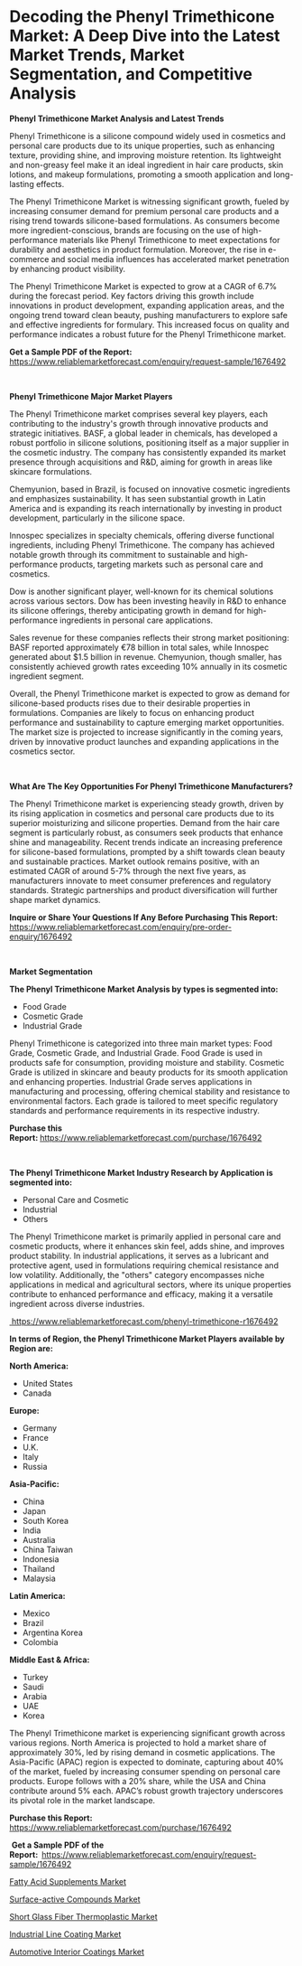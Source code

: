 <p><h1>Decoding the Phenyl Trimethicone Market: A Deep Dive into the Latest Market Trends, Market Segmentation, and Competitive Analysis</h1></p><p><strong>Phenyl Trimethicone Market Analysis and Latest Trends</strong></p>
<p><p>Phenyl Trimethicone is a silicone compound widely used in cosmetics and personal care products due to its unique properties, such as enhancing texture, providing shine, and improving moisture retention. Its lightweight and non-greasy feel make it an ideal ingredient in hair care products, skin lotions, and makeup formulations, promoting a smooth application and long-lasting effects.</p><p>The Phenyl Trimethicone Market is witnessing significant growth, fueled by increasing consumer demand for premium personal care products and a rising trend towards silicone-based formulations. As consumers become more ingredient-conscious, brands are focusing on the use of high-performance materials like Phenyl Trimethicone to meet expectations for durability and aesthetics in product formulation. Moreover, the rise in e-commerce and social media influences has accelerated market penetration by enhancing product visibility.</p><p>The Phenyl Trimethicone Market is expected to grow at a CAGR of 6.7% during the forecast period. Key factors driving this growth include innovations in product development, expanding application areas, and the ongoing trend toward clean beauty, pushing manufacturers to explore safe and effective ingredients for formulary. This increased focus on quality and performance indicates a robust future for the Phenyl Trimethicone market.</p></p>
<p><strong>Get a Sample PDF of the Report:&nbsp;</strong> <a href="https://www.reliablemarketforecast.com/enquiry/request-sample/1676492?utm_campaign=1888&utm_medium=2&utm_source=Github&utm_content=ia&utm_term=24032025&utm_id=phenyl-trimethicone">https://www.reliablemarketforecast.com/enquiry/request-sample/1676492</a></p>
<p>&nbsp;</p>
<p><strong>Phenyl Trimethicone Major Market Players</strong></p>
<p><p>The Phenyl Trimethicone market comprises several key players, each contributing to the industry's growth through innovative products and strategic initiatives. BASF, a global leader in chemicals, has developed a robust portfolio in silicone solutions, positioning itself as a major supplier in the cosmetic industry. The company has consistently expanded its market presence through acquisitions and R&D, aiming for growth in areas like skincare formulations.</p><p>Chemyunion, based in Brazil, is focused on innovative cosmetic ingredients and emphasizes sustainability. It has seen substantial growth in Latin America and is expanding its reach internationally by investing in product development, particularly in the silicone space.</p><p>Innospec specializes in specialty chemicals, offering diverse functional ingredients, including Phenyl Trimethicone. The company has achieved notable growth through its commitment to sustainable and high-performance products, targeting markets such as personal care and cosmetics.</p><p>Dow is another significant player, well-known for its chemical solutions across various sectors. Dow has been investing heavily in R&D to enhance its silicone offerings, thereby anticipating growth in demand for high-performance ingredients in personal care applications.</p><p>Sales revenue for these companies reflects their strong market positioning: BASF reported approximately €78 billion in total sales, while Innospec generated about $1.5 billion in revenue. Chemyunion, though smaller, has consistently achieved growth rates exceeding 10% annually in its cosmetic ingredient segment.</p><p>Overall, the Phenyl Trimethicone market is expected to grow as demand for silicone-based products rises due to their desirable properties in formulations. Companies are likely to focus on enhancing product performance and sustainability to capture emerging market opportunities. The market size is projected to increase significantly in the coming years, driven by innovative product launches and expanding applications in the cosmetics sector.</p></p>
<p>&nbsp;</p>
<p><strong>What Are The Key Opportunities For Phenyl Trimethicone Manufacturers?</strong></p>
<p><p>The Phenyl Trimethicone market is experiencing steady growth, driven by its rising application in cosmetics and personal care products due to its superior moisturizing and silicone properties. Demand from the hair care segment is particularly robust, as consumers seek products that enhance shine and manageability. Recent trends indicate an increasing preference for silicone-based formulations, prompted by a shift towards clean beauty and sustainable practices. Market outlook remains positive, with an estimated CAGR of around 5-7% through the next five years, as manufacturers innovate to meet consumer preferences and regulatory standards. Strategic partnerships and product diversification will further shape market dynamics.</p></p>
<p><strong>Inquire or Share Your Questions If Any Before Purchasing This Report:</strong> <a href="https://www.reliablemarketforecast.com/enquiry/pre-order-enquiry/1676492?utm_campaign=1888&utm_medium=2&utm_source=Github&utm_content=ia&utm_term=24032025&utm_id=phenyl-trimethicone">https://www.reliablemarketforecast.com/enquiry/pre-order-enquiry/1676492</a></p>
<p>&nbsp;</p>
<p><strong>Market Segmentation</strong></p>
<p><strong>The Phenyl Trimethicone Market Analysis by types is segmented into:</strong></p>
<p><ul><li>Food Grade</li><li>Cosmetic Grade</li><li>Industrial Grade</li></ul></p>
<p><p>Phenyl Trimethicone is categorized into three main market types: Food Grade, Cosmetic Grade, and Industrial Grade. Food Grade is used in products safe for consumption, providing moisture and stability. Cosmetic Grade is utilized in skincare and beauty products for its smooth application and enhancing properties. Industrial Grade serves applications in manufacturing and processing, offering chemical stability and resistance to environmental factors. Each grade is tailored to meet specific regulatory standards and performance requirements in its respective industry.</p></p>
<p><strong>Purchase this Report:&nbsp;</strong><a href="https://www.reliablemarketforecast.com/purchase/1676492?utm_campaign=1888&utm_medium=2&utm_source=Github&utm_content=ia&utm_term=24032025&utm_id=phenyl-trimethicone">https://www.reliablemarketforecast.com/purchase/1676492</a></p>
<p>&nbsp;</p>
<p><strong>The Phenyl Trimethicone Market Industry Research by Application is segmented into:</strong></p>
<p><ul><li>Personal Care and Cosmetic</li><li>Industrial</li><li>Others</li></ul></p>
<p><p>The Phenyl Trimethicone market is primarily applied in personal care and cosmetic products, where it enhances skin feel, adds shine, and improves product stability. In industrial applications, it serves as a lubricant and protective agent, used in formulations requiring chemical resistance and low volatility. Additionally, the "others" category encompasses niche applications in medical and agricultural sectors, where its unique properties contribute to enhanced performance and efficacy, making it a versatile ingredient across diverse industries.</p></p>
<p><a href="https://www.reliablemarketforecast.com/phenyl-trimethicone-r1676492?utm_campaign=1888&utm_medium=2&utm_source=Github&utm_content=ia&utm_term=24032025&utm_id=phenyl-trimethicone">&nbsp;https://www.reliablemarketforecast.com/phenyl-trimethicone-r1676492</a></p>
<p><strong>In terms of Region, the Phenyl Trimethicone Market Players available by Region are:</strong></p>
<p>
    <p> <strong> North America: </strong>
        <ul>
            <li>United States</li>
            <li>Canada</li>
        </ul>
        </p> 
    <p> <strong> Europe: </strong>
        <ul>
            <li>Germany</li>
            <li>France</li>
            <li>U.K.</li>
            <li>Italy</li>
            <li>Russia</li>
        </ul>
        </p> 
    <p> <strong> Asia-Pacific: </strong>
        <ul>
            <li>China</li>
            <li>Japan</li>
            <li>South Korea</li>
            <li>India</li>
            <li>Australia</li>
            <li>China Taiwan</li>
            <li>Indonesia</li>
            <li>Thailand</li>
            <li>Malaysia</li>
        </ul>
        </p> 
    <p> <strong> Latin America: </strong>
        <ul>
            <li>Mexico</li>
            <li>Brazil</li>
            <li>Argentina Korea</li>
            <li>Colombia</li>
        </ul>
        </p> 
    <p> <strong> Middle East & Africa: </strong>
        <ul>
            <li>Turkey</li>
            <li>Saudi</li>
            <li>Arabia</li>
            <li>UAE</li>
            <li>Korea</li>
        </ul>
    </p>
    </p>
<p><p>The Phenyl Trimethicone market is experiencing significant growth across various regions. North America is projected to hold a market share of approximately 30%, led by rising demand in cosmetic applications. The Asia-Pacific (APAC) region is expected to dominate, capturing about 40% of the market, fueled by increasing consumer spending on personal care products. Europe follows with a 20% share, while the USA and China contribute around 5% each. APAC’s robust growth trajectory underscores its pivotal role in the market landscape.</p></p>
<p><strong>Purchase this Report: </strong><a href="https://www.reliablemarketforecast.com/purchase/1676492?utm_campaign=1888&utm_medium=2&utm_source=Github&utm_content=ia&utm_term=24032025&utm_id=phenyl-trimethicone">https://www.reliablemarketforecast.com/purchase/1676492</a></p>
<p>&nbsp;<strong>Get a Sample PDF of the Report:&nbsp;&nbsp;</strong><a href="https://www.reliablemarketforecast.com/enquiry/request-sample/1676492?utm_campaign=1888&utm_medium=2&utm_source=Github&utm_content=ia&utm_term=24032025&utm_id=phenyl-trimethicone">https://www.reliablemarketforecast.com/enquiry/request-sample/1676492</a></p>
<p><strong></strong></p>
<p><p><a href="https://github.com/estaykaleslo/Market-Research-Report-List-1/blob/main/fatty-acid-supplements-market.md?utm_campaign=1888&utm_medium=2&utm_source=Github&utm_content=ia&utm_term=24032025&utm_id=phenyl-trimethicone">Fatty Acid Supplements Market</a></p><p><a href="https://github.com/hayasiorover/Market-Research-Report-List-1/blob/main/surface-active-compounds-market.md?utm_campaign=1888&utm_medium=2&utm_source=Github&utm_content=ia&utm_term=24032025&utm_id=phenyl-trimethicone">Surface-active Compounds Market</a></p><p><a href="https://github.com/tandyorandby/Market-Research-Report-List-1/blob/main/short-glass-fiber-thermoplastic-market.md?utm_campaign=1888&utm_medium=2&utm_source=Github&utm_content=ia&utm_term=24032025&utm_id=phenyl-trimethicone">Short Glass Fiber Thermoplastic Market</a></p><p><a href="https://github.com/janskudiony/Market-Research-Report-List-1/blob/main/industrial-line-coating-market.md?utm_campaign=1888&utm_medium=2&utm_source=Github&utm_content=ia&utm_term=24032025&utm_id=phenyl-trimethicone">Industrial Line Coating Market</a></p><p><a href="https://github.com/parthplagaf6/Market-Research-Report-List-1/blob/main/automotive-interior-coatings-market.md?utm_campaign=1888&utm_medium=2&utm_source=Github&utm_content=ia&utm_term=24032025&utm_id=phenyl-trimethicone">Automotive Interior Coatings Market</a></p></p>